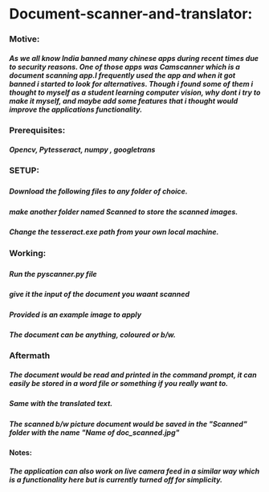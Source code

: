 # Document-scanner-and-translator:
### Motive:
##### As we all know India banned many chinese apps during recent times due to security reasons. One of those apps was Camscanner which is a document scanning app.I frequently used the app and when it got banned i started to look for alternatives. Though i found some of them i thought to myself as a student learning computer vision, why dont i try to make it myself, and maybe add some features that i thought would improve the applications functionality.

### Prerequisites:
##### Opencv, Pytesseract, numpy , googletrans 

###

### SETUP:
#####    
##### Download the following files to any folder of choice.
##### make another folder named Scanned to store the scanned images.
##### Change the tesseract.exe path from your own local machine.
###    

### Working:
#####     
##### Run the pyscanner.py file
##### give it the input of the document you waant scanned
##### Provided is an example image to apply
##### The document can be anything, coloured or b/w.
###

### Aftermath
##### The document would be read and printed in the command prompt, it can easily be stored in a word file or something if you really want to.
##### Same with the translated text.
##### The scanned b/w picture document would be saved in the "Scanned" folder with the name "Name of doc_scanned.jpg"

#### Notes:
##### The application can also work on live camera feed in a similar way which is a functionality here but is currently turned off for simplicity.
